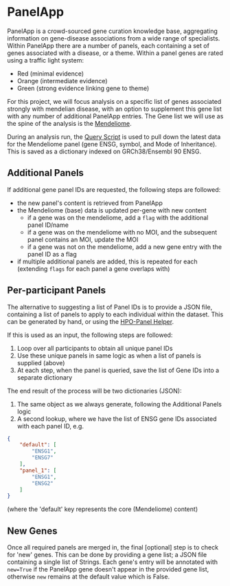 # PanelApp

PanelApp is a crowd-sourced gene curation knowledge base, aggregating information on gene-disease
associations from a wide range of specialists. Within PanelApp there are a number of panels, each
containing a set of genes associated with a disease, or a theme. Within a panel genes are rated using
a traffic light system:

* Red (minimal evidence)
* Orange (intermediate evidence)
* Green (strong evidence linking gene to theme)

For this project, we will focus analysis on a specific list of genes associated strongly with mendelian
disease, with an option to supplement this gene list with any number of additional PanelApp entries.
The Gene list we will use as the spine of the analysis is the [Mendeliome](https://panelapp.agha.umccr.org/panels/137/).

During an analysis run, the [Query Script](../reanalysis/query_panelapp.py) is used to pull down the latest data
for the Mendeliome panel (gene ENSG, symbol, and Mode of Inheritance). This is saved as a dictionary indexed on
GRCh38/Ensembl 90 ENSG.

## Additional Panels

If additional gene panel IDs are requested, the following steps are followed:

* the new panel's content is retrieved from PanelApp
* the Mendeliome (base) data is updated per-gene with new content
  * if a gene was on the mendeliome, add a `flag` with the additional panel ID/name
  * if a gene was on the mendeliome with no MOI, and the subsequent panel contains an MOI, update the MOI
  * if a gene was not on the mendeliome, add a new gene entry with the panel ID as a flag
* if multiple additional panels are added, this is repeated for each (extending `flags` for each panel a gene overlaps with)

## Per-participant Panels

The alternative to suggesting a list of Panel IDs is to provide a JSON file, containing a list of panels to apply to
each individual within the dataset. This can be generated by hand, or using the [HPO-Panel Helper](../helpers/hpo_panel_matching.py).

If this is used as an input, the following steps are followed:

1. Loop over all participants to obtain all unique panel IDs
2. Use these unique panels in same logic as when a list of panels is supplied (above)
3. At each step, when the panel is queried, save the list of Gene IDs into a separate dictionary

The end result of the process will be two dictionaries (JSON):

1. The same object as we always generate, following the Additional Panels logic
2. A second lookup, where we have the list of ENSG gene IDs associated with each panel ID, e.g.

```json
{
    "default": [
        "ENSG1",
        "ENSG7"
    ],
    "panel_1": [
        "ENSG1",
        "ENSG2"
    ]
}
```

(where the 'default' key represents the core (Mendeliome) content)

## New Genes

Once all required panels are merged in, the final [optional] step is to check for 'new' genes. This can be done by
providing a gene list; a JSON file containing a single list of Strings. Each gene's entry will be annotated with
`new=True` if the PanelApp gene doesn't appear in the provided gene list, otherwise `new` remains at the default value
which is False.

